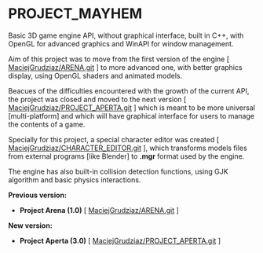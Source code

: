 # PROJECT_MAYHEM
Basic 3D game engine API, without graphical interface, built in C++, with OpenGL for advanced graphics and WinAPI for window management.

Aim of this project was to move from the first version of the engine [ [MaciejGrudziaz/ARENA.git](https://github.com/MaciejGrudziaz/ARENA.git) ] to more advanced one, with better graphics display, using OpenGL shaders and animated models.

Beacues of the difficulties encountered with the growth of the current API, the project was closed and moved to the next version [ [MaciejGrudziaz/PROJECT_APERTA.git](https://github.com/MaciejGrudziaz/PROJECT_APERTA.git) ] which is meant to be more universal [multi-platform] and which will have graphical interface for users to manage the contents of a game. 

Specially for this project, a special character editor was created [ [MaciejGrudziaz/CHARACTER_EDITOR.git](https://github.com/MaciejGrudziaz/CHARACTER_EDITOR.git) ], which transforms models files from external programs [like Blender] to **.mgr** format used by the engine.

The engine has also built-in collision detection functions, using GJK algorithm and basic physics interactions.

**Previous version:**
- **Project Arena (1.0)** [ [MaciejGrudziaz/ARENA.git](https://github.com/MaciejGrudziaz/ARENA.git) ]

**New version:**
- **Project Aperta (3.0)** [ [MaciejGrudziaz/PROJECT_APERTA.git](https://github.com/MaciejGrudziaz/PROJECT_APERTA.git) ]
